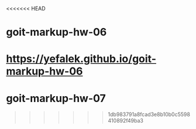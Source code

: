 <<<<<<< HEAD
# goit-markup-hw-06
 https://yefalek.github.io/goit-markup-hw-06
=======
# goit-markup-hw-07
>>>>>>> 1db983791a8fcad3e8b10b0c5598410892f49ba3
